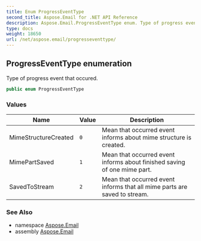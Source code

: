 ```yaml
---
title: Enum ProgressEventType
second_title: Aspose.Email for .NET API Reference
description: Aspose.Email.ProgressEventType enum. Type of progress event that occured
type: docs
weight: 18650
url: /net/aspose.email/progresseventtype/
---
```

## ProgressEventType enumeration

Type of progress event that occured.

```csharp
public enum ProgressEventType
```

### Values

| Name | Value | Description |
| --- | --- | --- |
| MimeStructureCreated | `0` | Mean that occurred event informs about mime structure is created. |
| MimePartSaved | `1` | Mean that occurred event informs about finished saving of one mime part. |
| SavedToStream | `2` | Mean that occurred event informs that all mime parts are saved to stream. |

### See Also

* namespace [Aspose.Email](../../aspose.email/)
* assembly [Aspose.Email](../../)


